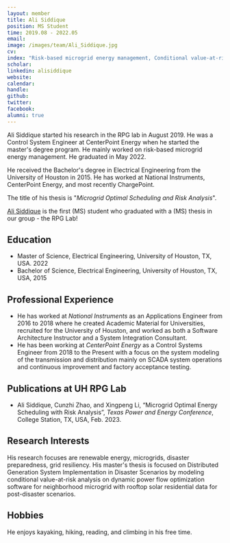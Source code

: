 ```yaml
---
layout: member
title: Ali Siddique
position: MS Student
time: 2019.08 - 2022.05
email: 
image: /images/team/Ali_Siddique.jpg
cv: 
index: "Risk-based microgrid energy management, Conditional value-at-risk analysis"
scholar: 
linkedin: alisiddique
website: 
calendar: 
handle: 
github: 
twitter: 
facebook: 
alumni: true
---
```


Ali Siddique started his research in the RPG lab in August 2019. He was a Control System Engineer at CenterPoint Energy when he started the master's degree program. He mainly worked on risk-based microgrid energy management. He graduated in May 2022. 

He received the Bachelor's degree in Electrical Engineering from the University of Houston in 2015. He has worked at National Instruments, CenterPoint Energy, and most recently ChargePoint. 

The title of his thesis is "*Microgrid Optimal Scheduling and Risk Analysis*".

<a class="off" href="/people/Ali-Siddique/">Ali Siddique</a> is the first (MS) student who graduated with a (MS) thesis in our group - the RPG Lab!

## Education
* Master of Science, Electrical Engineering, University of Houston, TX, USA. 2022
* Bachelor of Science, Electrical Engineering, University of Houston, TX, USA, 2015


## Professional Experience
* He has worked at *National Instruments* as an Applications Engineer from 2016 to 2018 where he created Academic Material for Universities, recruited for the University of Houston, and worked as both a Software Architecture Instructor and a System Integration Consultant. 
* He has been working at *CenterPoint Energy* as a Control Systems Engineer from 2018 to the Present with a focus on the system modeling of the transmission and distribution mainly on SCADA system operations and continuous improvement and factory acceptance testing. 

## Publications at UH RPG Lab 
* Ali Siddique, Cunzhi Zhao, and Xingpeng Li, “Microgrid Optimal Energy Scheduling with Risk Analysis”, *Texas Power and Energy Conference*, College Station, TX, USA, Feb. 2023.



## Research Interests
His research focuses are renewable energy, microgrids, disaster preparedness, grid resiliency. His master's thesis is focused on Distributed Generation System Implementation in Disaster Scenarios by modeling conditional value-at-risk analysis on dynamic power flow optimization software for neighborhood microgrid with rooftop solar residential data for post-disaster scenarios. 

## Hobbies
He enjoys kayaking, hiking, reading, and climbing in his free time.